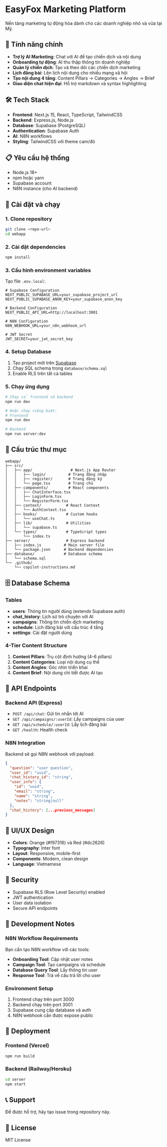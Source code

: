 # EasyFox Marketing Platform

Nền tảng marketing tự động hóa dành cho các doanh nghiệp nhỏ và vừa tại Mỹ.

## 🚀 Tính năng chính

- **Trợ lý AI Marketing**: Chat với AI để tạo chiến dịch và nội dung
- **Onboarding tự động**: AI thu thập thông tin doanh nghiệp
- **Quản lý chiến dịch**: Tạo và theo dõi các chiến dịch marketing
- **Lịch đăng bài**: Lên lịch nội dung cho nhiều mạng xã hội
- **Tạo nội dung 4 tầng**: Content Pillars → Categories → Angles → Brief
- **Giao diện chat hiện đại**: Hỗ trợ markdown và syntax highlighting

## 🛠 Tech Stack

- **Frontend**: Next.js 15, React, TypeScript, TailwindCSS
- **Backend**: Express.js, Node.js
- **Database**: Supabase (PostgreSQL)
- **Authentication**: Supabase Auth
- **AI**: N8N workflows
- **Styling**: TailwindCSS với theme cam/đỏ

## 📋 Yêu cầu hệ thống

- Node.js 18+
- npm hoặc yarn
- Supabase account
- N8N instance (cho AI backend)

## 🚀 Cài đặt và chạy

### 1. Clone repository
```bash
git clone <repo-url>
cd webapp
```

### 2. Cài đặt dependencies
```bash
npm install
```

### 3. Cấu hình environment variables
Tạo file `.env.local`:
```env
# Supabase Configuration
NEXT_PUBLIC_SUPABASE_URL=your_supabase_project_url
NEXT_PUBLIC_SUPABASE_ANON_KEY=your_supabase_anon_key

# Backend Configuration
NEXT_PUBLIC_API_URL=http://localhost:3001

# N8N Configuration
N8N_WEBHOOK_URL=your_n8n_webhook_url

# JWT Secret
JWT_SECRET=your_jwt_secret_key
```

### 4. Setup Database
1. Tạo project mới trên [Supabase](https://supabase.com)
2. Chạy SQL schema trong `database/schema.sql`
3. Enable RLS trên tất cả tables

### 5. Chạy ứng dụng
```bash
# Chạy cả frontend và backend
npm run dev

# Hoặc chạy riêng biệt:
# Frontend
npm run dev

# Backend  
npm run server:dev
```

## 📁 Cấu trúc thư mục

```
webapp/
├── src/
│   ├── app/                 # Next.js App Router
│   │   ├── login/          # Trang đăng nhập
│   │   ├── register/       # Trang đăng ký
│   │   └── page.tsx        # Trang chủ
│   ├── components/         # React components
│   │   ├── ChatInterface.tsx
│   │   ├── LoginForm.tsx
│   │   └── RegisterForm.tsx
│   ├── context/           # React Context
│   │   └── AuthContext.tsx
│   ├── hooks/             # Custom hooks
│   │   └── useChat.ts
│   ├── lib/               # Utilities
│   │   └── supabase.ts
│   └── types/             # TypeScript types
│       └── index.ts
├── server/                # Express backend
│   ├── index.js          # Main server file
│   └── package.json      # Backend dependencies
├── database/             # Database schema
│   └── schema.sql
└── .github/
    └── copilot-instructions.md
```

## 🗄 Database Schema

### Tables
- **users**: Thông tin người dùng (extends Supabase auth)
- **chat_history**: Lịch sử trò chuyện với AI
- **campaigns**: Thông tin chiến dịch marketing
- **schedule**: Lịch đăng bài với cấu trúc 4 tầng
- **settings**: Cài đặt người dùng

### 4-Tier Content Structure
1. **Content Pillars**: Trụ cột định hướng (4-6 pillars)
2. **Content Categories**: Loại nội dung cụ thể
3. **Content Angles**: Góc nhìn triển khai
4. **Content Brief**: Nội dung chi tiết được AI tạo

## 🔧 API Endpoints

### Backend API (Express)
- `POST /api/chat`: Gửi tin nhắn tới AI
- `GET /api/campaigns/:userId`: Lấy campaigns của user
- `GET /api/schedule/:userId`: Lấy lịch đăng bài
- `GET /health`: Health check

### N8N Integration
Backend sẽ gọi N8N webhook với payload:
```json
{
  "question": "user question",
  "user_id": "uuid",
  "chat_history_id": "string", 
  "user_info": {
    "id": "uuid",
    "email": "string",
    "name": "string",
    "notes": "string|null"
  },
  "chat_history": [...previous_messages]
}
```

## 🎨 UI/UX Design

- **Colors**: Orange (#f97316) và Red (#dc2626)
- **Typography**: Inter font
- **Layout**: Responsive, mobile-first
- **Components**: Modern, clean design
- **Language**: Vietnamese

## 🔐 Security

- Supabase RLS (Row Level Security) enabled
- JWT authentication
- User data isolation
- Secure API endpoints

## 📝 Development Notes

### N8N Workflow Requirements
Bạn cần tạo N8N workflow với các tools:
- **Onboarding Tool**: Cập nhật user notes
- **Campaign Tool**: Tạo campaigns và schedule
- **Database Query Tool**: Lấy thông tin user
- **Response Tool**: Trả về câu trả lời cho user

### Environment Setup
1. Frontend chạy trên port 3000
2. Backend chạy trên port 3001  
3. Supabase cung cấp database và auth
4. N8N webhook cần được expose public

## 🚀 Deployment

### Frontend (Vercel)
```bash
npm run build
```

### Backend (Railway/Heroku)
```bash
cd server
npm start
```

## 📞 Support

Để được hỗ trợ, hãy tạo issue trong repository này.

## 📄 License

MIT License

